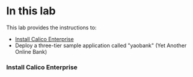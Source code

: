# In this lab

This lab provides the instructions to:

* [Install Calico Enterprise](https://github.com/Pooriya-a/CalicoEnterprise-Networking-Training/edit/main/1.%20Install%20Calico%20Enterprise/README.md)
* Deploy a three-tier sample application called "yaobank" (Yet Another Online Bank)


### Install Calico Enterprise
